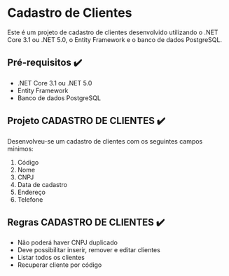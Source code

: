 # Cadastro de Clientes

Este é um projeto de cadastro de clientes desenvolvido utilizando o .NET Core 3.1 ou .NET 5.0, o Entity Framework e o banco de dados PostgreSQL.

## Pré-requisitos ✔️
- .NET Core 3.1 ou .NET 5.0
- Entity Framework
- Banco de dados PostgreSQL

## Projeto CADASTRO DE CLIENTES ✔️
Desenvolveu-se um cadastro de clientes com os seguintes campos mínimos:
1. Código
2. Nome
3. CNPJ
4. Data de cadastro
5. Endereço
6. Telefone

## Regras CADASTRO DE CLIENTES ✔️
- Não poderá haver CNPJ duplicado
- Deve possibilitar inserir, remover e editar clientes
- Listar todos os clientes
- Recuperar cliente por código

